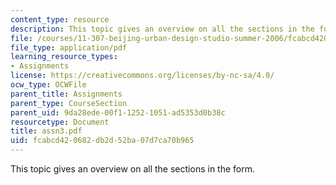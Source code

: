 ```yaml
---
content_type: resource
description: This topic gives an overview on all the sections in the form.
file: /courses/11-307-beijing-urban-design-studio-summer-2006/fcabcd420682db2d52ba07d7ca70b965_assn3.pdf
file_type: application/pdf
learning_resource_types:
- Assignments
license: https://creativecommons.org/licenses/by-nc-sa/4.0/
ocw_type: OCWFile
parent_title: Assignments
parent_type: CourseSection
parent_uid: 9da28ede-00f1-1252-1051-ad5353d0b38c
resourcetype: Document
title: assn3.pdf
uid: fcabcd42-0682-db2d-52ba-07d7ca70b965
---
```

This topic gives an overview on all the sections in the form.